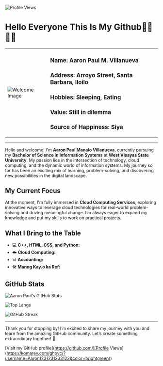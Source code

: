 ![Profile Views](https://komarev.com/ghpvc/?username=Aaron1231231233123&color=brightgreen)
# Hello Everyone This Is My Github💓🥹🥹💓

<table>
  <tr>
    <td>
      <img src="https://via.placeholder.com/300" alt="Welcome Image"/>
    </td>
    <td>
      <strong><h3>Name:</strong> Aaron Paul M. Villanueva</h3>
      <strong><h3>Address:</strong> Arroyo Street, Santa Barbara, Iloilo</h3>
      <strong><h3>Hobbies:</strong> Sleeping, Eating</h3>
      <strong><h3>Value:</strong> Still in dilemma</h3>
      <strong><h3>Source of Happiness:</strong> Siya</h3>
    </td>
  </tr>
</table>

---

Hello and welcome! I'm **Aaron Paul Manalo Villanueva**, currently pursuing my **Bachelor of Science in Information Systems** at **West Visayas State University**. My passion lies in the intersection of technology, cloud computing, and the dynamic world of information systems. My journey so far has been an exciting mix of learning, problem-solving, and discovering new possibilities in the digital landscape.

## My Current Focus
At the moment, I'm fully immersed in **Cloud Computing Services**, exploring innovative ways to leverage cloud technologies for real-world problem-solving and driving meaningful change. I’m always eager to expand my knowledge and put my skills to work on practical projects.

## What I Bring to the Table
- 💻 **C++, HTML, CSS, and Python:**
- ☁️ **Cloud Computing:** 
- 📊 **Accounting:**
- 🛠️ **Manog Kay.o ka Ref:** 


## GitHub Stats 
![Aaron Paul's GitHub Stats](https://github-readme-stats.vercel.app/api?username=Aaron1231231233123&show_icons=true&theme=radical)

![Top Langs](https://github-readme-stats.vercel.app/api/top-langs/?username=Aaron1231231233123&layout=compact&theme=radical)

![GitHub Streak](http://github-readme-streak-stats.herokuapp.com?user=Aaron1231231233123&theme=radical)


---

Thank you for stopping by! I’m excited to share my journey with you and learn from the amazing GitHub community. Let’s create something extraordinary together! 🌟

[Visit my GitHub profile](https://github.com/![Profile Views](https://komarev.com/ghpvc/?username=Aaron1231231233123&color=brightgreen))
